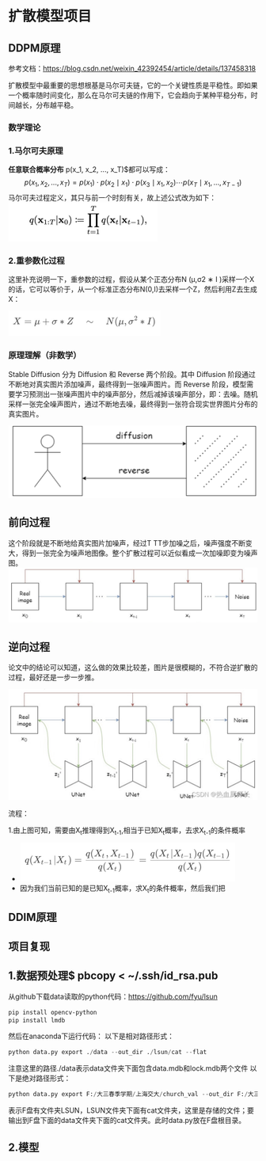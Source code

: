 # 扩散模型项目

## DDPM原理

参考文档：https://blog.csdn.net/weixin_42392454/article/details/137458318

扩散模型中最重要的思想根基是马尔可夫链，它的一个关键性质是平稳性。即如果一个概率随时间变化，那么在马尔可夫链的作用下，它会趋向于某种平稳分布，时间越长，分布越平稳。

### 数学理论

### 1.马尔可夫原理

**任意联合概率分布** p(x_1, x_2, ..., x_T)$都可以写成：
$$
p(x_1, x_2, ..., x_T) = p(x_1) \cdot p(x_2 \mid x_1) \cdot p(x_3 \mid x_1, x_2) \cdots p(x_T \mid x_1, ..., x_{T-1})
$$
马尔可夫过程定义，其只与前一个时刻有关，故上述公式改为如下：
<img src="./assets/1.png" alt="image-20250616161850837" style="zoom: 50%;" />       

### 2.重参数化过程

这里补充说明一下，重参数的过程，假设从某个正态分布N (μ,σ2 ∗ I )采样一个X的话，它可以等价于，从一个标准正态分布N(0,I)去采样一个Z，然后利用Z去生成X：

<img src="./assets/2.png" alt="image-20250616210629947" style="zoom:50%;" />

### 原理理解（非数学）

Stable Diffusion 分为 Diffusion 和 Reverse 两个阶段。其中 Diffusion 阶段通过不断地对真实图片添加噪声，最终得到一张噪声图片。而 Reverse 阶段，模型需要学习预测出一张噪声图片中的噪声部分，然后减掉该噪声部分，即：去噪。随机采样一张完全噪声图片，通过不断地去噪，最终得到一张符合现实世界图片分布的真实图片。

![image-20250616155744063](./assets/3.png)

## 前向过程

这个阶段就是不断地给真实图片加噪声，经过T TT步加噪之后，噪声强度不断变大，得到一张完全为噪声地图像。整个扩散过程可以近似看成一次加噪即变为噪声图。
![image-20250618012703631](./assets/5.png)

## 逆向过程

论文中的结论可以知道，这么做的效果比较差，图片是很模糊的，不符合逆扩散的过程，最好还是一步一步推。

![image-20250616202221269](./assets/4.png)

流程：

1.由上图可知，需要由X<sub>t</sub>推理得到X<sub>t-1</sub>,相当于已知X<sub>t</sub>概率，去求X<sub>t-1</sub>的条件概率

* <img src="./assets/6.png" alt="image-20250616205323356" style="zoom: 50%;" />
* 因为我们当前已知的是已知X<sub>t-1</sub>概率，求X<sub>t</sub>的条件概率，然后我们把

## DDIM原理

## 项目复现

## 1.数据预处理$ pbcopy < ~/.ssh/id_rsa.pub

从github下载data读取的python代码：https://github.com/fyu/lsun

```
pip install opencv-python
pip install lmdb
```

然后在anaconda下运行代码：
以下是相对路径形式：

```python
python data.py export ./data --out_dir ./lsun/cat --flat
```

注意这里的路径./data表示data文件夹下面包含data.mdb和lock.mdb两个文件
以下是绝对路径形式：

```python
python data.py export F:/大三春季学期/上海交大/church_val --out_dir F:/大三春季学期/上海交大/data/church_val --flat
```

表示F盘有文件夹LSUN，LSUN文件夹下面有cat文件夹，这里是存储的文件；要输出到F盘下面的data文件夹下面的cat文件夹。此时data.py放在F盘根目录。

## 2.模型


